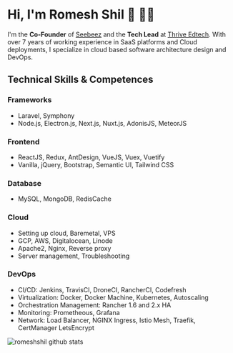 # Hi, I'm Romesh Shil 👋 👨‍💻

I'm the <b>Co-Founder</b> of <a href="https://dashboard.seebeez.com" target="_blank">Seebeez</a> and the <b>Tech Lead</b> at <a href="https://thrive.com.bd" target="_blank">Thrive Edtech</a>. With over 7 years of working experience in SaaS platforms and Cloud deployments, I specialize in cloud based software architecture design and DevOps. 

## Technical Skills & Competences

### Frameworks
- Laravel, Symphony
- Node.js, Electron.js, Next.js, Nuxt.js, AdonisJS, MeteorJS

### Frontend
- ReactJS, Redux, AntDesign, VueJS, Vuex, Vuetify
- Vanilla, jQuery, Bootstrap, Semantic UI, Tailwind CSS

### Database
- MySQL, MongoDB, RedisCache

### Cloud
- Setting up cloud, Baremetal, VPS
- GCP, AWS, Digitalocean, Linode
- Apache2, Nginx, Reverse proxy
- Server management, Troubleshooting

### DevOps
- CI/CD: Jenkins, TravisCI, DroneCI, RancherCI, Codefresh
- Virtualization: Docker, Docker Machine, Kubernetes, Autoscaling
- Orchestration Management: Rancher 1.6 and 2.x HA
- Monitoring: Prometheous, Grafana
- Network: Load Balancer, NGINX Ingress, Istio Mesh, Traefik, CertManager LetsEncrypt 

![romeshshil github stats](https://github-readme-stats.vercel.app/api?username=romeshshil&show_icons=true&hide_border=true)

